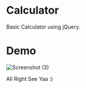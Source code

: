 # Calculator
Basic Calculator using jQuery.

# Demo
![Screenshot (3)](https://github.com/Carethajrat/Calculator/assets/113019349/b023e667-b297-48fb-a52c-6039bc081de6)

All Right See Yaa :)

